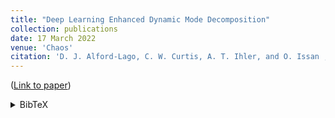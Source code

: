 ```yaml
---
title: "Deep Learning Enhanced Dynamic Mode Decomposition"
collection: publications
date: 17 March 2022
venue: 'Chaos'
citation: 'D. J. Alford-Lago, C. W. Curtis, A. T. Ihler, and O. Issan , "Deep learning enhanced dynamic mode decomposition", Chaos 32, 033116 (2022) https://doi.org/10.1063/5.0073893'
---
```



([Link to paper](https://aip.scitation.org/doi/10.1063/5.0073893))<details><summary>BibTeX</summary><pre>
@article{dldmd_2022,
author = {Alford-Lago,D. J.  and Curtis,C. W.  and Ihler,A. T.  and Issan,O. },
title = {Deep learning enhanced dynamic mode decomposition},
journal = {Chaos: An Interdisciplinary Journal of Nonlinear Science},
volume = {32},
number = {3},
pages = {033116},
year = {2022},
doi = {10.1063/5.0073893},
URL = {https://doi.org/10.1063/5.0073893},
eprint = {https://doi.org/10.1063/5.0073893}
}</pre></details>